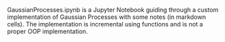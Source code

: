 GaussianProcesses.ipynb is a Jupyter Notebook guiding through
a custom implementation of Gaussian Processes with some notes
(in markdown cells). The implementation is incremental using
functions and is not a proper OOP implementation.